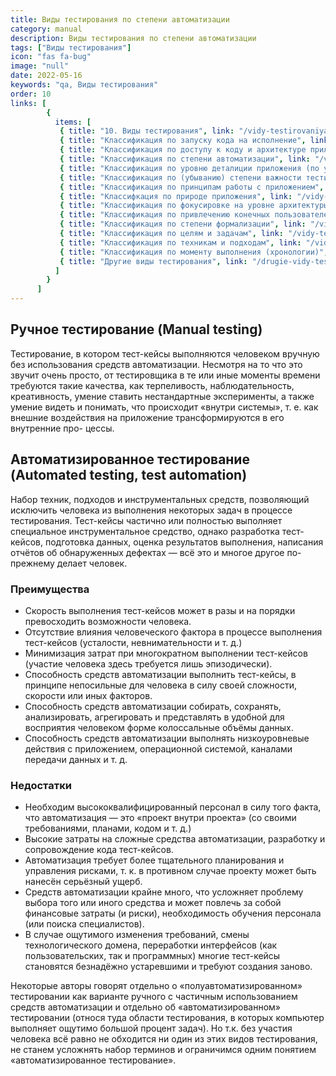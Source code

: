 ```yaml
---
title: Виды тестирования по степени автоматизации
category: manual
description: Виды тестирования по степени автоматизации
tags: ["Виды тестирования"]
icon: "fas fa-bug"
image: "null"
date: 2022-05-16
keywords: "qa, Виды тестирования"
order: 10
links: [
        {
          items: [
           { title: "10. Виды тестирования", link: "/vidy-testirovaniya/" },
           { title: "Классификация по запуску кода на исполнение", link: "/vidy-testirovaniya-po-zapusku-koda-na-ispolnenie/" },
           { title: "Классификация по доступу к коду и архитектуре приложения", link: "/vidy-testirovaniya-po-dostupu-k-kodu-i-arhitekture-prilozheniya/" },
           { title: "Классификация по степени автоматизации", link: "/vidy-testirovaniya-po-stepeni-avtomatizaczii/" },
           { title: "Классификация по уровню деталиции приложения (по уровню тестирования)", link: "//vidy-testirovaniya-po-urovnyu-detaliczii-prilozheniya-po-urovnyu-testirovaniya/" },
           { title: "Классификация по (убыванию) степени важности тестируемых функций (по уровню функционального тестирования)", link: "/vidy-testirovaniya-po-ubyvaniyu-stepeni-vazhnosti-testiruemyh-funkczij-po-urovnyu-funkczionalnogo-testirovaniya/" },
           { title: "Классификация по принципам работы с приложением", link: "/vidy-testirovaniya-po-princzipam-raboty-s-prilozheniem/)" },
           { title: "Классифкация по природе приложения", link: "/vidy-testirovaniya-po-prirode-prilozheniya/" },
           { title: "Классификация по фокусировке на уровне архитектуры приложения", link: "/vidy-testirovaniya-po-fokusirovke-na-urovne-arhitektury-prilozheniya/" },
           { title: "Классификация по привлечению конечных пользователей", link: "/vidy-testirovaniya-po-privlecheniyu-konechnyh-polzovatelej/" },
           { title: "Классификация по степени формализации", link: "/vidy-testirovaniya-po-stepeni-formalizaczii/" },
           { title: "Классификация по целям и задачам", link: "/vidy-testirovaniya-po-czelyam-i-zadacham/" },
           { title: "Классификация по техникам и подходам", link: "/vidy-testirovaniya-po-tehnikam-i-podhodam/" },
           { title: "Классификация по моменту выполнения (хронологии)", link: "/vidy-testirovaniya-po-momentu-vypolneniya-hronologii/" },
           { title: "Другие виды тестирования", link: "/drugie-vidy-testirovaniya/" }
          ]
        }
      ]
---
```


## Ручное тестирование (Manual testing)
Тестирование, в котором тест-кейсы выполняются человеком вручную без использования средств автоматизации. Несмотря на то что это звучит очень просто, от тестировщика в те или иные моменты времени требуются такие качества, как терпеливость, наблюдательность, креативность, умение ставить нестандартные эксперименты, а также умение видеть и понимать, что происходит «внутри системы», т. е. как внешние воздействия на приложение трансформируются в его внутренние про- цессы.

## Автоматизированное тестирование (Automated testing, test automation)
Набор техник, подходов и инструментальных средств, позволяющий исключить человека из выполнения некоторых задач в процессе тестирования. Тест-кейсы частично или полностью выполняет специальное инструментальное средство, однако разработка тест-кейсов, подготовка данных, оценка результатов выполнения, написания отчётов об обнаруженных дефектах — всё это и многое другое по-прежнему делает человек.

### Преимущества
- Скорость выполнения тест-кейсов может в разы и на порядки превосходить возможности человека.
- Отсутствие влияния человеческого фактора в процессе выполнения тест-кейсов (усталости, невнимательности и т. д.)
- Минимизация затрат при многократном выполнении тест-кейсов (участие человека здесь требуется лишь эпизодически).
- Способность средств автоматизации выполнить тест-кейсы, в принципе непосильные для человека в силу своей сложности, скорости или иных факторов.
- Способность средств автоматизации собирать, сохранять, анализировать, агрегировать и представлять в удобной для восприятия человеком форме колоссальные объёмы данных.
- Способность средств автоматизации выполнять низкоуровневые действия с приложением, операционной системой, каналами передачи данных и т. д.

### Недостатки
- Необходим высококвалифицированный персонал в силу того факта, что автоматизация — это «проект внутри проекта» (со своими требованиями, планами, кодом и т. д.)
- Высокие затраты на сложные средства автоматизации, разработку и сопровождение кода тест-кейсов.
- Автоматизация требует более тщательного планирования и управления рисками, т. к. в противном случае проекту может быть нанесён серьёзный ущерб.
- Средств автоматизации крайне много, что усложняет проблему выбора того или иного средства и может повлечь за собой финансовые затраты (и риски), необходимость обучения персонала (или поиска специалистов).
- В случае ощутимого изменения требований, смены технологического домена, переработки интерфейсов (как пользовательских, так и программных) многие тест-кейсы становятся безнадёжно устаревшими и требуют создания заново.


Некоторые авторы говорят отдельно о «полуавтоматизированном» тестировании как варианте ручного с частичным использованием средств автоматизации и отдельно об «автоматизированном» тестировании (относя туда области тестирования, в которых компьютер выполняет ощутимо большой процент задач). Но т.к. без участия человека всё равно не обходится ни один из этих видов тестирования, не станем усложнять набор терминов и ограничимся одним понятием «автоматизированное тестирование».